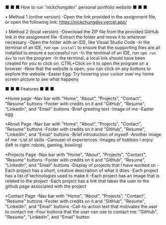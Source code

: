 ■ ■ ■ How to run "nickchungdev" personal portfolio website ■ ■ ■

• Method 1 (online version)
    -Open the link provided in the assignment file, or open the following link: https://nickchungdev.vercel.app/

• Method 2 (local version)
    -Download the ZIP file from the provided GitHub link in the assignment file
    -Extract the folder and move it to wherever necessary
    -Open the folder with an IDE, like Visual Studio Code
    -In the terminal of an IDE, run `npm install` to ensure that the supporting files are all installed to ensure a successful run
    -In the terminal of an IDE, run `npm run dev` to run the program
    -In the terminal, a local link should have been created for you to click on. CTRL+Click on it to open the program on a browser
    -Now that the website is open, you can click on any buttons to explore the website
    -Easter Egg: Try hovering your cursor over my home screen picture to see what happens 

■ ■ ■ Features ■ ■ ■

•Home page 
    -Nav bar with "Home", "About", "Projects", "Contact", "Resume" buttons
    -Footer with credits on it and "GitHub", "Resume", "LinkedIn", and "Email" buttons
    -Brief greeting text 
    -Image of me
    -Easter egg

•About Page
    -Nav bar with "Home", "About", "Projects", "Contact", "Resume" buttons
    -Footer with credits on it and "GitHub", "Resume", "LinkedIn", and "Email" buttons
    -Brief introduction of myself
    -Another image of me 
    -List of skills
    -Carousel of experiences
    -Images of hobbies I enjoy (left to right: robots, gaming, bowling)

•Projects Page
    -Nav bar with "Home", "About", "Projects", "Contact", "Resume" buttons
    -Footer with credits on it and "GitHub", "Resume", "LinkedIn", and "Email" buttons
    -Display of projects that I have worked on
    -Each project has a short, creative description of what it does
    -Each project has a list of technologies used to make it
    -Each project has an image that is related to the project
    -Each project has a link that takes the user to the github page associated with the project

•Contact Page
    -Nav bar with "Home", "About", "Projects", "Contact", "Resume" buttons
    -Footer with credits on it and "GitHub", "Resume", "LinkedIn", and "Email" buttons
    -Call-to-action text that motivates the user to contact me
    -Four buttons that the user can use to contact me: "GitHub", "Resume", "LinkedIn", and "Email" button
